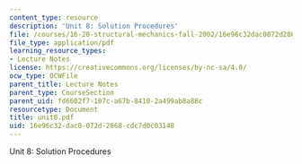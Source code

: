 ```yaml
---
content_type: resource
description: 'Unit 8: Solution Procedures'
file: /courses/16-20-structural-mechanics-fall-2002/16e96c32dac0072d2868cdc7d0c03148_unit8.pdf
file_type: application/pdf
learning_resource_types:
- Lecture Notes
license: https://creativecommons.org/licenses/by-nc-sa/4.0/
ocw_type: OCWFile
parent_title: Lecture Notes
parent_type: CourseSection
parent_uid: fd6602f7-107c-a67b-8410-2a499ab8a88c
resourcetype: Document
title: unit8.pdf
uid: 16e96c32-dac0-072d-2868-cdc7d0c03148
---
```

Unit 8: Solution Procedures